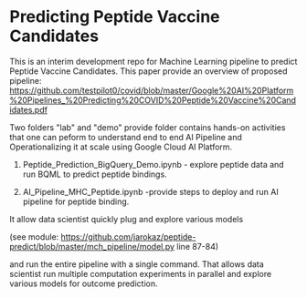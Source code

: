 # Predicting Peptide Vaccine Candidates

This is an interim development repo for Machine Learning pipeline to predict Peptide Vaccine Candidates. 
This paper provide an overview of proposed pipeline: 
https://github.com/testpilot0/covid/blob/master/Google%20AI%20Platform%20Pipelines_%20Predicting%20COVID%20Peptide%20Vaccine%20Candidates.pdf

Two folders "lab" and "demo" provide folder contains 
hands-on activities that one can peform to understand end to end AI Pipeline and Operationalizing it at scale using Google Cloud AI Platform.

  1. Peptide_Prediction_BigQuery_Demo.ipynb - explore peptide data and run BQML to predict peptide bindings. 


  2. AI_Pipeline_MHC_Peptide.ipynb -provide steps to deploy and run AI pipeline for peptide binding.

It allow data scientist quickly plug and explore various models  

(see module: https://github.com/jarokaz/peptide-predict/blob/master/mch_pipeline/model.py  line 87-84)

and run the entire pipeline with a single command. That allows data scientist run multiple computation experiments in parallel and explore various models for outcome prediction.


